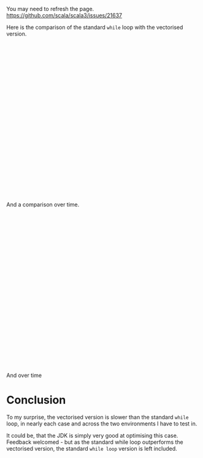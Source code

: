 
You may need to refresh the page.
https://github.com/scala/scala3/issues/21637

Here is the comparison of the standard `while` loop with the vectorised version.
<div id="vis" style="width: 50vw;height: 10vh"></div>

And a comparison over time.

<div id="visTime" style="width: 50vw;height: 10vh"></div>

<script type="module">
  import vegaEmbed from "https://cdn.jsdelivr.net/npm/vega-embed@6/+esm?bundle-deps=true";
  var spec = "../../plots/addScalar.vg.json";
  vegaEmbed('#vis', spec).then(function(result) {
    // Access the Vega view instance (https://vega.github.io/vega/docs/api/view/) as result.view
  }).catch(console.error);
</script>

And over time

<script type="module">
  import vegaEmbed from "https://cdn.jsdelivr.net/npm/vega-embed@6/+esm";
  var spec = "../../plots/addScalar_over_time.vg.json";
  vegaEmbed('#visTime', spec)
</script>


# Conclusion

To my surprise, the vectorised version is slower than the standard `while` loop, in nearly each case and across the two environments I have to test in.

It could be, that the JDK is simply very good at optimising this case. Feedback welcomed - but as the standard while loop outperforms the vectorised version, the standard `while loop` version is left included.